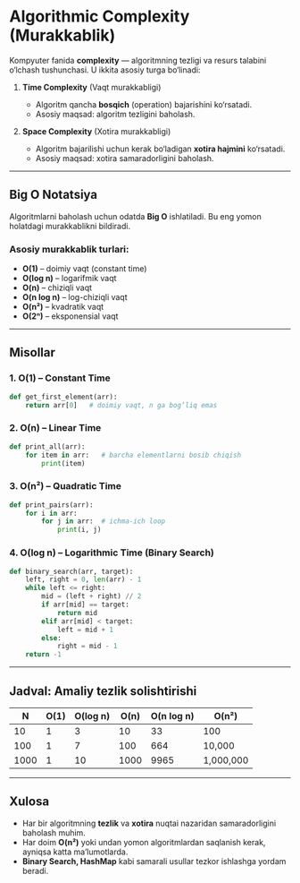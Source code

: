 # Algorithmic Complexity (Murakkablik)

Kompyuter fanida **complexity** — algoritmning tezligi va resurs talabini o‘lchash tushunchasi. U ikkita asosiy turga bo‘linadi:

1. **Time Complexity** (Vaqt murakkabligi)  
   - Algoritm qancha **bosqich** (operation) bajarishini ko‘rsatadi.  
   - Asosiy maqsad: algoritm tezligini baholash.  

2. **Space Complexity** (Xotira murakkabligi)  
   - Algoritm bajarilishi uchun kerak bo‘ladigan **xotira hajmini** ko‘rsatadi.  
   - Asosiy maqsad: xotira samaradorligini baholash.  

---

## Big O Notatsiya
Algoritmlarni baholash uchun odatda **Big O** ishlatiladi. Bu eng yomon holatdagi murakkablikni bildiradi.

### Asosiy murakkablik turlari:
- **O(1)** – doimiy vaqt (constant time)  
- **O(log n)** – logarifmik vaqt  
- **O(n)** – chiziqli vaqt  
- **O(n log n)** – log-chiziqli vaqt  
- **O(n²)** – kvadratik vaqt  
- **O(2ⁿ)** – eksponensial vaqt  

---

## Misollar

### 1. O(1) – Constant Time
```python
def get_first_element(arr):
    return arr[0]   # doimiy vaqt, n ga bog‘liq emas
````

### 2. O(n) – Linear Time

```python
def print_all(arr):
    for item in arr:   # barcha elementlarni bosib chiqish
        print(item)
```

### 3. O(n²) – Quadratic Time

```python
def print_pairs(arr):
    for i in arr:
        for j in arr:  # ichma-ich loop
            print(i, j)
```

### 4. O(log n) – Logarithmic Time (Binary Search)

```python
def binary_search(arr, target):
    left, right = 0, len(arr) - 1
    while left <= right:
        mid = (left + right) // 2
        if arr[mid] == target:
            return mid
        elif arr[mid] < target:
            left = mid + 1
        else:
            right = mid - 1
    return -1
```

---

## Jadval: Amaliy tezlik solishtirishi

| N    | O(1) | O(log n) | O(n) | O(n log n) | O(n²)     |
| ---- | ---- | -------- | ---- | ---------- | --------- |
| 10   | 1    | 3        | 10   | 33         | 100       |
| 100  | 1    | 7        | 100  | 664        | 10,000    |
| 1000 | 1    | 10       | 1000 | 9965       | 1,000,000 |

---

## Xulosa

* Har bir algoritmning **tezlik** va **xotira** nuqtai nazaridan samaradorligini baholash muhim.
* Har doim **O(n²)** yoki undan yomon algoritmlardan saqlanish kerak, ayniqsa katta ma’lumotlarda.
* **Binary Search, HashMap** kabi samarali usullar tezkor ishlashga yordam beradi.
